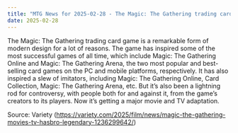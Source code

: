 ```yaml
---
title: "MTG News for 2025-02-28 - The Magic: The Gathering trading card game is a re..."
date: 2025-02-28
---
```


The Magic: The Gathering trading card game is a remarkable form of modern design for a lot of reasons. The game has inspired some of the most successful games of all time, which include Magic: The Gathering Online and Magic: The Gathering Arena, the two most popular and best-selling card games on the PC and mobile platforms, respectively. It has also inspired a slew of imitators, including Magic: The Gathering Online, Card Collection, Magic: The Gathering Arena, etc. But it’s also been a lightning rod for controversy, with people both for and against it, from the game’s creators to its players. Now it’s getting a major movie and TV adaptation.

Source: Variety (https://variety.com/2025/film/news/magic-the-gathering-movies-tv-hasbro-legendary-1236299642/)
